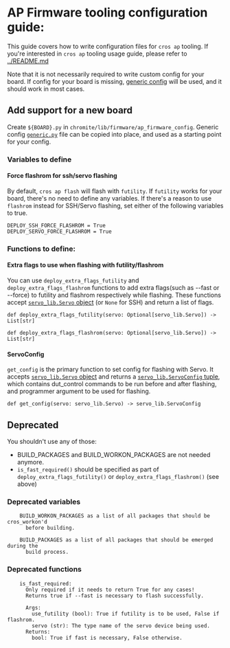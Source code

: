 # AP Firmware tooling configuration guide:

This guide covers how to write configuration files for `cros ap` tooling.
If you're interested in `cros ap` tooling usage guide, please refer to
[../README.md](../README.md)

Note that it is not necessarily required to write custom config for your board.
If config for your board is missing, [generic config](generic.py) will be used,
and it should work in most cases.

## Add support for a new board

Create `${BOARD}.py` in `chromite/lib/firmware/ap_firmware_config`.
Generic config [`generic.py`](generic.py) file can be copied into place,
and used as a starting point for your config.

### Variables to define

#### Force flashrom for ssh/servo flashing
By default, `cros ap flash` will flash with `futility`.
If `futility` works for your board, there's no need to define any variables.
If there's a reason to use `flashrom` instead for SSH/Servo flashing,
set either of the following variables to true.

```
DEPLOY_SSH_FORCE_FLASHROM = True
DEPLOY_SERVO_FORCE_FLASHROM = True
```

### Functions to define:
#### Extra flags to use when flashing with futility/flashrom
You can use `deploy_extra_flags_futility` and `deploy_extra_flags_flashrom` functions to add extra flags(such as --fast or --force) to
futility and flashrom respectively while flashing.
These functions accept [`servo_lib.Servo` object](https://source.corp.google.com/chromeos_public/chromite/lib/firmware/servo_lib.py) (or `None` for SSH) and return a list of flags.

```
def deploy_extra_flags_futility(servo: Optional[servo_lib.Servo]) -> List[str]
```
```
def deploy_extra_flags_flashrom(servo: Optional[servo_lib.Servo]) -> List[str]
```

#### ServoConfig
`get_config` is the primary function to set config for flashing with Servo.
It accepts [`servo_lib.Servo` object](https://source.corp.google.com/chromeos_public/chromite/lib/firmware/servo_lib.py) and returns a [`servo_lib.ServoConfig` tuple](https://source.corp.google.com/chromeos_public/chromite/lib/firmware/servo_lib.py), which contains dut_control commands to be run before and after flashing, and programmer argument to be used for flashing.
```
def get_config(servo: servo_lib.Servo) -> servo_lib.ServoConfig
```

## Deprecated
You shouldn't use any of those:
 * BUILD_PACKAGES and BUILD_WORKON_PACKAGES are not needed anymore.
 * `is_fast_required()` should be specified as part of `deploy_extra_flags_futility()` or `deploy_extra_flags_flashrom()` (see above)

### Deprecated variables

```
    BUILD_WORKON_PACKAGES as a list of all packages that should be cros_workon'd
      before building.

    BUILD_PACKAGES as a list of all packages that should be emerged during the
      build process.
```
### Deprecated functions
```
    is_fast_required:
      Only required if it needs to return True for any cases!
      Returns true if --fast is necessary to flash successfully.

      Args:
        use_futility (bool): True if futility is to be used, False if flashrom.
        servo (str): The type name of the servo device being used.
      Returns:
        bool: True if fast is necessary, False otherwise.
```
